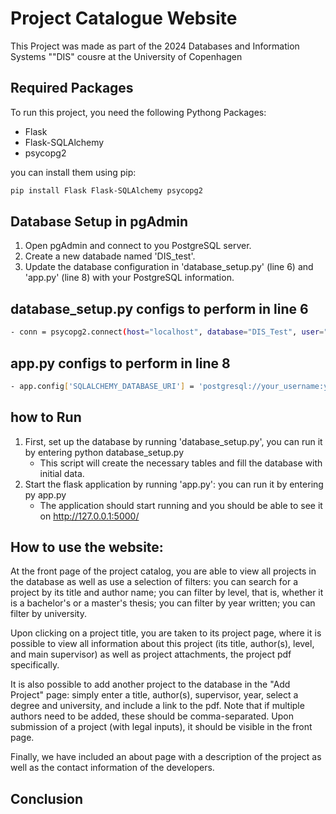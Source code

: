 # Project Catalogue Website

This Project was made as part of the 2024 Databases and Information Systems ""DIS" cousre at the University of Copenhagen

## Required Packages 

To run this project, you need the following Pythong Packages:

- Flask
- Flask-SQLAlchemy
- psycopg2

you can install them using pip:

```bash
pip install Flask Flask-SQLAlchemy psycopg2
```
## Database Setup in pgAdmin
1) Open pgAdmin and connect to you PostgreSQL server.
2) Create a new databade named 'DIS_test'.
3) Update the database configuration in 'database_setup.py' (line 6) and 'app.py' (line 8) with your PostgreSQL information.  

## database_setup.py configs to perform in line 6
```bash
- conn = psycopg2.connect(host="localhost", database="DIS_Test", user="your_username", password="your_password", port=5432)
```
## app.py configs to perform in line 8
```bash
- app.config['SQLALCHEMY_DATABASE_URI'] = 'postgresql://your_username:your_password@localhost/DIS_Test'
```
## how to Run 
1)  First, set up the database by running 'database_setup.py', you can run it by entering    python database_setup.py
    - This script will create the necessary tables and fill the database with initial data.
2) Start the flask application by running 'app.py': you can run it by entering py app.py
    - The application should start running and you should be able to see it on http://127.0.0.1:5000/

## How to use the website:
At the front page of the project catalog, you are able to view all
projects in the database as well as use a selection of filters: you can
search for a project by its title and author name; you can filter by level,
that is, whether it is a bachelor's or a master's thesis; you can filter
by year written; you can filter by university.

Upon clicking on a project title, you are taken to its project page, 
where it is possible to view all information about this project (its 
title, author(s), level, and main supervisor) as well as project
attachments, the project pdf specifically.

It is also possible to add another project to the database in the "Add
Project" page: simply enter a title, author(s), supervisor, year, select
a degree and university, and include a link to the pdf. Note that if
multiple authors need to be added, these should be comma-separated.
Upon submission of a project (with legal inputs), it should be visible
in the front page.

Finally, we have included an about page with a description of the project
as well as the contact information of the developers.

## Conclusion